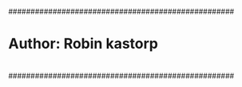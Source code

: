 

###################################################
#                                                 #
#           Author: Robin kastorp                 #
#                                                 #
###################################################
